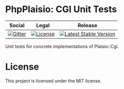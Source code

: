 # PhpPlaisio: CGI Unit Tests

<table>
<thead>
<tr>
<th>Social</th>
<th>Legal</th>
<th>Release</th>
</tr>
</thead>
<tbody>
<tr>
<td>
<a href="https://gitter.im/PhpPlaisio/PhpPlaisio"><img src="https://badges.gitter.im/PhpPlaisio/PhpPlaisio.svg" alt="Gitter"/></a>
</td>
<td>
<a href="https://packagist.org/packages/plaisio/cgi-test"><img src="https://poser.pugx.org/plaisio/cgi-test/license" alt="License"/></a>
</td>
<td>
<a href="https://packagist.org/packages/plaisio/cgi-test"><img src="https://poser.pugx.org/plaisio/cgi-test/v/stable" alt="Latest Stable Version"/></a>
</td>
</tr>
</tbody>
</table>

Unit tests for concrete implementations of Plaisio::Cgi.

# License

This project is licensed under the MIT license.
